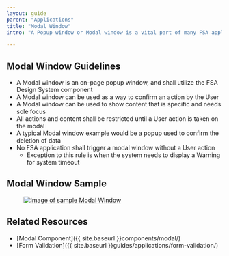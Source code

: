 ```yaml
---
layout: guide
parent: "Applications"
title: "Modal Window"
intro: "A Popup window or Modal window is a vital part of many FSA applications and provides a way for the system to focus solely on the content or a singl action."

---
```


## Modal Window Guidelines

 * A Modal window is an on-page popup window, and shall utilize the FSA Design System component
 * A Modal window can be used as a way to confirm an action by the User
 * A Modal window can be used to show content that is specific and needs sole focus
 * All actions and content shall be restricted until a User action is taken on the modal
 * A typical Modal window example would be a popup used to confirm the deletion of data
 * No FSA application shall trigger a modal window without a User action
   * Exception to this rule is when the system needs to display a Warning for system timeout


## Modal Window Sample

<figure>
  <a href="{{ site.baseurl }}img/subcategories/applications/modal-sample1.jpg" target="_blank"><img src="{{ site.baseurl }}img/subcategories/applications/modal-sample1.jpg" alt="Image of sample Modal Window"></a>
</figure>


<!-- ## Modal Window Confirmation Sample

<figure>
  <a href="{{ site.baseurl }}img/subcategories/applications/modal-sample2.jpg" target="_blank"><img src="{{ site.baseurl }}img/subcategories/applications/modal-sample2.jpg" alt="Image of sample Modal Window Confirmation"></a>
</figure> 
 -->

## Related Resources

 * [Modal Component]({{ site.baseurl }}components/modal/)
 * [Form Validation]({{ site.baseurl }}guides/applications/form-validation/)
